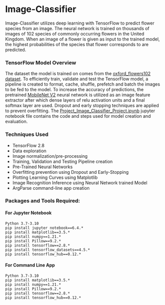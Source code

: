 # Image-Classifier

Image-Classifier utilizes deep learning with TensorFlow to predict flower species
from an image. The neural network is trained on thousands of images of 102 species
of commonly occurring flowers in the United Kingdom. When an image of a flower is
given as input to the trained model, the highest probabilities of the species that
flower corresponds to are predicted.

### TensorFlow Model Overview

The dataset the model is trained on comes from the
[oxford_flowers102 dataset](https://www.tensorflow.org/datasets/catalog/oxford_flowers102).
To efficiently train, validate and test the TensorFlow model, a pipeline is
created to format, cache, shuffle, prefetch and batch the images to be fed to the
model. To increase the accuracy of predictions, the pretrained
[MobileNet V2](https://tfhub.dev/google/tf2-preview/mobilenet_v2/feature_vector/4)
neural network is utilized as an image feature extractor after which dense layers
of relu activation units and a final softmax layer are used. Dropout and early
stopping techniques are applied to prevent overfitting.
The [Project_Image_Classifier_Project.ipynb](https://github.com/DanielPFlorian/Image-Classifier/blob/main/Project_Image_Classifier_Project.ipynb)
jupyter notebook file contains the code and steps used for model creation and
evaluation.

### Techniques Used

- TensorFlow 2.8
- Data exploration
- Image normalization/pre-processing
- Training, Validation and Testing Pipeline creation
- Pre-Trained Neural Networks
- Overfitting prevention using Dropout and Early-Stopping
- Plotting Learning Curves using Matplotlib
- Image Recognition Inference using Neural Network trained Model
- ArgParse command-line app creation

### Packages and Tools Required:

#### For Jupyter Notebook
```
Python 3.7-3.10
pip install jupyter notebook==6.4.*
pip install matplotlib==3.5.*
pip install numpy==1.21.*
pip install Pillow==9.2.*
pip install tensorflow==2.8.*
pip install tensorflow_datasets==4.5.*
pip install tensorflow_hub==0.12.*
```
#### For Command Line App
```
Python 3.7-3.10
pip install matplotlib==3.5.*
pip install numpy==1.21.*
pip install Pillow==9.2.*
pip install tensorflow==2.8.*
pip install tensorflow_hub==0.12.*
```
